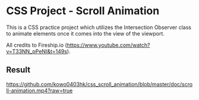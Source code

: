 # CSS Project - Scroll Animation

This is a CSS practice project which utilizes the Intersection Observer class to animate elements once it comes into the view of the viewport.

All credits to Fireship.io (https://www.youtube.com/watch?v=T33NN_pPeNI&t=149s).

## Result

https://github.com/kowo0403hk/css_scroll_animation/blob/master/doc/scroll-animation.mp4?raw=true
